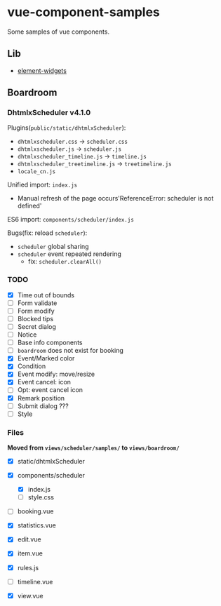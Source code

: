 # vue-component-samples

Some samples of vue components.

## Lib

- [element-widgets](https://github.com/THRAEX-70/element-widgets)

## Boardroom

### DhtmlxScheduler v4.1.0

Plugins(`public/static/dhtmlxScheduler`):

- `dhtmlxscheduler.css` -> `scheduler.css`
- `dhtmlxscheduler.js` -> `scheduler.js`
- `dhtmlxscheduler_timeline.js` -> `timeline.js`
- `dhtmlxscheduler_treetimeline.js` -> `treetimeline.js`
- `locale_cn.js`

Unified import: `index.js`
  - Manual refresh of the page occurs'ReferenceError: scheduler is not defined'

ES6 import: `components/scheduler/index.js`

Bugs(fix: reload `scheduler`):
- `scheduler` global sharing
- `scheduler` event repeated rendering
  - fix: `scheduler.clearAll()`

### TODO

- [X] Time out of bounds
- [ ] Form validate
- [ ] Form modify
- [ ] Blocked tips
- [ ] Secret dialog
- [ ] Notice
- [ ] Base info components
- [ ] `boardroom` does not exist for booking
- [X] Event/Marked color
- [X] Condition
- [X] Event modify: move/resize
- [X] Event cancel: icon
- [ ] Opt: event cancel icon
- [X] Remark position
- [ ] Submit dialog ???
- [ ] Style

### Files

**Moved from `views/scheduler/samples/` to `views/boardroom/`**

- [X] static/dhtmlxScheduler
- [X] components/scheduler
  - [X] index.js
  - [ ] style.css

- [ ] booking.vue
- [X] statistics.vue

- [X] edit.vue
- [X] item.vue
- [X] rules.js
- [ ] timeline.vue
- [X] view.vue
